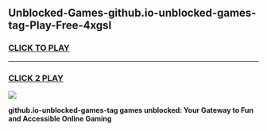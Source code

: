 
## Unblocked-Games-github.io-unblocked-games-tag-Play-Free-4xgsl
<h3>
<a href="https://premium76.site?title=github.io-unblocked-games-tag&ref=18A1">CLICK TO PLAY</a></h3>
<hr>

<h3>
<a href="https://premium76.site?title=github.io-unblocked-games-tag&ref=18A1">CLICK 2 PLAY</a>
  
</h3>

<a href="https://premium76.site?title=github.io-unblocked-games-tag&ref=18A1"><img src="https://clearcache.store/games.png"></a>


**github.io-unblocked-games-tag games unblocked: Your Gateway to Fun and Accessible Online Gaming**
